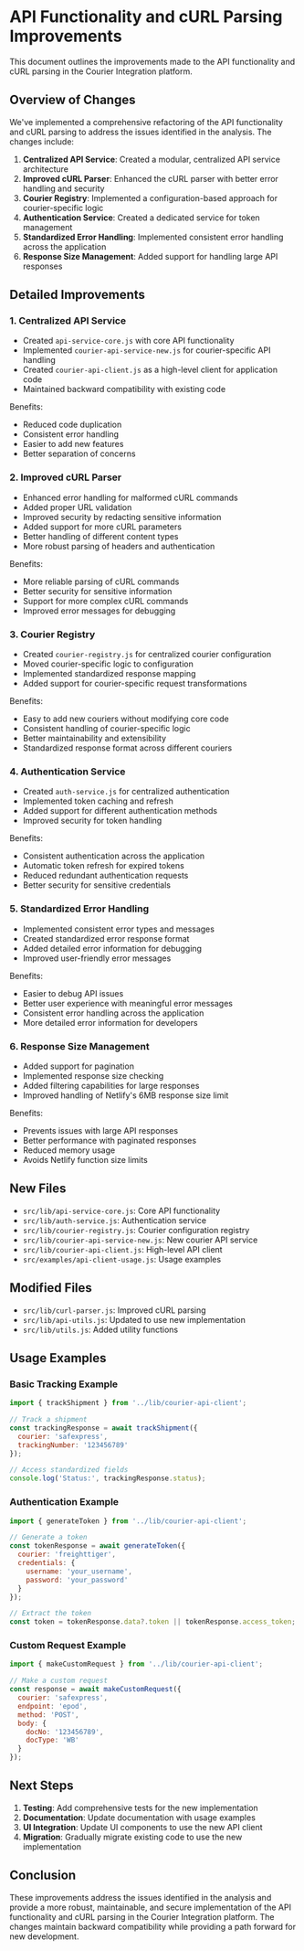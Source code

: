 # API Functionality and cURL Parsing Improvements

This document outlines the improvements made to the API functionality and cURL parsing in the Courier Integration platform.

## Overview of Changes

We've implemented a comprehensive refactoring of the API functionality and cURL parsing to address the issues identified in the analysis. The changes include:

1. **Centralized API Service**: Created a modular, centralized API service architecture
2. **Improved cURL Parser**: Enhanced the cURL parser with better error handling and security
3. **Courier Registry**: Implemented a configuration-based approach for courier-specific logic
4. **Authentication Service**: Created a dedicated service for token management
5. **Standardized Error Handling**: Implemented consistent error handling across the application
6. **Response Size Management**: Added support for handling large API responses

## Detailed Improvements

### 1. Centralized API Service

- Created `api-service-core.js` with core API functionality
- Implemented `courier-api-service-new.js` for courier-specific API handling
- Created `courier-api-client.js` as a high-level client for application code
- Maintained backward compatibility with existing code

Benefits:
- Reduced code duplication
- Consistent error handling
- Easier to add new features
- Better separation of concerns

### 2. Improved cURL Parser

- Enhanced error handling for malformed cURL commands
- Added proper URL validation
- Improved security by redacting sensitive information
- Added support for more cURL parameters
- Better handling of different content types
- More robust parsing of headers and authentication

Benefits:
- More reliable parsing of cURL commands
- Better security for sensitive information
- Support for more complex cURL commands
- Improved error messages for debugging

### 3. Courier Registry

- Created `courier-registry.js` for centralized courier configuration
- Moved courier-specific logic to configuration
- Implemented standardized response mapping
- Added support for courier-specific request transformations

Benefits:
- Easy to add new couriers without modifying core code
- Consistent handling of courier-specific logic
- Better maintainability and extensibility
- Standardized response format across different couriers

### 4. Authentication Service

- Created `auth-service.js` for centralized authentication
- Implemented token caching and refresh
- Added support for different authentication methods
- Improved security for token handling

Benefits:
- Consistent authentication across the application
- Automatic token refresh for expired tokens
- Reduced redundant authentication requests
- Better security for sensitive credentials

### 5. Standardized Error Handling

- Implemented consistent error types and messages
- Created standardized error response format
- Added detailed error information for debugging
- Improved user-friendly error messages

Benefits:
- Easier to debug API issues
- Better user experience with meaningful error messages
- Consistent error handling across the application
- More detailed error information for developers

### 6. Response Size Management

- Added support for pagination
- Implemented response size checking
- Added filtering capabilities for large responses
- Improved handling of Netlify's 6MB response size limit

Benefits:
- Prevents issues with large API responses
- Better performance with paginated responses
- Reduced memory usage
- Avoids Netlify function size limits

## New Files

- `src/lib/api-service-core.js`: Core API functionality
- `src/lib/auth-service.js`: Authentication service
- `src/lib/courier-registry.js`: Courier configuration registry
- `src/lib/courier-api-service-new.js`: New courier API service
- `src/lib/courier-api-client.js`: High-level API client
- `src/examples/api-client-usage.js`: Usage examples

## Modified Files

- `src/lib/curl-parser.js`: Improved cURL parsing
- `src/lib/api-utils.js`: Updated to use new implementation
- `src/lib/utils.js`: Added utility functions

## Usage Examples

### Basic Tracking Example

```javascript
import { trackShipment } from '../lib/courier-api-client';

// Track a shipment
const trackingResponse = await trackShipment({
  courier: 'safexpress',
  trackingNumber: '123456789'
});

// Access standardized fields
console.log('Status:', trackingResponse.status);
```

### Authentication Example

```javascript
import { generateToken } from '../lib/courier-api-client';

// Generate a token
const tokenResponse = await generateToken({
  courier: 'freighttiger',
  credentials: {
    username: 'your_username',
    password: 'your_password'
  }
});

// Extract the token
const token = tokenResponse.data?.token || tokenResponse.access_token;
```

### Custom Request Example

```javascript
import { makeCustomRequest } from '../lib/courier-api-client';

// Make a custom request
const response = await makeCustomRequest({
  courier: 'safexpress',
  endpoint: 'epod',
  method: 'POST',
  body: {
    docNo: '123456789',
    docType: 'WB'
  }
});
```

## Next Steps

1. **Testing**: Add comprehensive tests for the new implementation
2. **Documentation**: Update documentation with usage examples
3. **UI Integration**: Update UI components to use the new API client
4. **Migration**: Gradually migrate existing code to use the new implementation

## Conclusion

These improvements address the issues identified in the analysis and provide a more robust, maintainable, and secure implementation of the API functionality and cURL parsing in the Courier Integration platform. The changes maintain backward compatibility while providing a path forward for new development.
